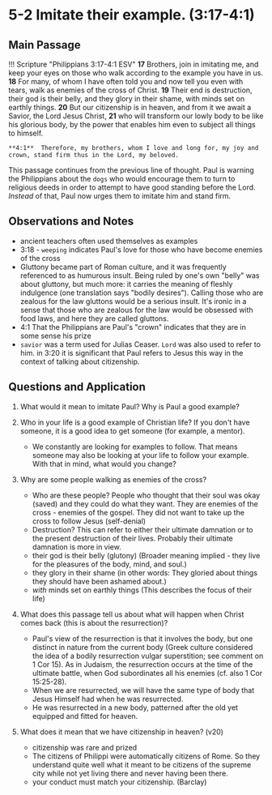 # 5-2 Imitate their example. (3:17-4:1)

## Main Passage

!!! Scripture "Philippians 3:17-4:1 ESV"
    **17** Brothers, join in imitating me, and keep your eyes on those who walk according to the example you have in us. **18** For many, of whom I have often told you and now tell you even with tears, walk as enemies of the cross of Christ. **19** Their end is destruction, their god is their belly, and they glory in their shame, with minds set on earthly things. **20** But our citizenship is in heaven, and from it we await a Savior, the Lord Jesus Christ, **21** who will transform our lowly body to be like his glorious body, by the power that enables him even to subject all things to himself.  

    **4:1**  Therefore, my brothers, whom I love and long for, my joy and crown, stand firm thus in the Lord, my beloved.  


This passage continues from the previous line of thought. Paul is warning the Philippians about the `dogs` who would encourage them to turn to religious deeds in order to attempt to have good standing before the Lord. *Instead* of that, Paul now urges them to imitate him and stand firm.

## Observations and Notes
- ancient teachers often used themselves as examples
- 3:18 - `weeping` indicates Paul's love for those who have become enemies of the cross
-  Gluttony became part of Roman culture, and it was frequently referenced to as humurous insult. Being ruled by one's own "belly" was about gluttony, but much more: it carries the meaning of fleshly indulgence (one translation says "bodily desires"). Calling those who are zealous for the law gluttons would be a serious insult. It's ironic in a sense that those who are zealous for the law would be obsessed with food laws, and here they are called gluttons.
-  4:1 That the Philippians are Paul's "crown" indicates that they are in some sense his prize
-  `savior` was a term used for Julias Ceaser. `Lord` was also used to refer to him. in 3:20 it is significant that Paul refers to Jesus this way in the context of talking about citizenship.

## Questions and Application

1. What would it mean to imitate Paul? Why is Paul a good example?

2. Who in your life is a good example of Christian life? If you don't have someone, it is a good idea to get someone (for example, a mentor).
    - We constantly are looking for examples to follow. That means someone may also be looking at your life to follow your example. With that in mind, what would you change?

3. Why are some people walking as enemies of the cross?
    - Who are these people? People who thought that their soul was okay (saved) and they could do what they want. They are enemies of the cross - enemies of the gospel. They did not want to take up the cross to follow Jesus (self-denial)
    - Destruction? This can refer to either their ultimate damnation or to the present destruction of their lives. Probably their ultimate damnation is more in view.
    - their god is their belly (glutony) (Broader meaning implied - they live for the pleasures of the body, mind, and soul.)
    - they glory in their shame (in other words: They gloried about things they should have been ashamed about.)
    - *with* minds set on earthly things (This describes the focus of their life)

4. What does this passage tell us about what will happen when Christ comes back (this is about the resurrection)?
    - Paul's view of the resurrection is that it involves the body, but one distinct in nature from the current body (Greek culture considered the idea of a bodily resurrection vulgar superstition; see comment on 1 Cor 15). As in Judaism, the resurrection occurs at the time of the ultimate battle, when God subordinates all his enemies (cf. also 1 Cor 15:25-28).
    - When we are resurrected, we will have the same type of body that Jesus Himself had when he was resurrected.
    - He was resurrected in a new body, patterned after the old yet equipped and fitted for heaven.


5. What does it mean that we have citizenship in heaven? (v20)
    - citizenship was rare and prized
    - The citizens of Philippi were automatically citizens of Rome. So they understand quite well what it meant to be citizens of the supreme city while not yet living there and never having been there.
    - your conduct must match your citizenship. (Barclay)